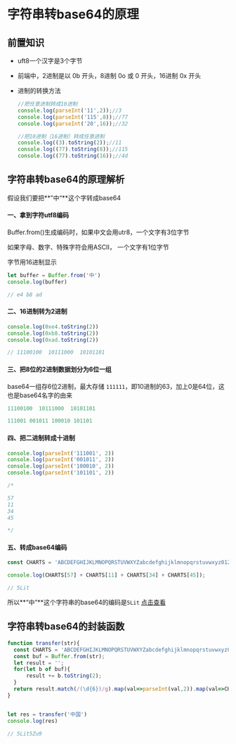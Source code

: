 # 字符串转base64的原理



## 前置知识

- uft8一个汉字是3个字节

- 前端中，2进制是以 0b 开头，8进制 0o 或 0 开头，16进制 0x 开头

- 进制的转换方法

  ```js
  //把任意进制转成10进制
  console.log(parseInt('11',2));//3
  console.log(parseInt('115',8));//77
  console.log(parseInt('20',16));//32
  
  //把10进制（16进制）转成任意进制
  console.log((3).toString(2));//11
  console.log((77).toString(8));//115 
  console.log((77).toString(16));//4d 
  ```

  



## 字符串转base64的原理解析

假设我们要把**”中“**这个字转成base64



#### 一、拿到字符utf8编码

Buffer.from()生成编码时，如果中文会用utr8，一个文字有3位字节

如果字母、数字、特殊字符会用ASCII， 一个文字有1位字节

字节用16进制显示

```js
let buffer = Buffer.from('中')
console.log(buffer)

// e4 b8 ad
```



#### 二、16进制转为2进制

```js
console.log(0xe4.toString(2))
console.log(0xb8.toString(2))
console.log(0xad.toString(2))

// 11100100  10111000  10101101
```



#### 三、把8位的2进制数据划分为6位一组

base64一组存6位2进制，最大存储 `111111`，即10进制的63，加上0是64位，这也是base64名字的由来

```js
11100100  10111000  10101101

111001 001011 100010 101101
```



#### 四、把二进制转成十进制

```js
console.log(parseInt('111001', 2))
console.log(parseInt('001011', 2))
console.log(parseInt('100010', 2))
console.log(parseInt('101101', 2))

/*

57
11
34
45

*/
```



#### 五、转成base64编码

```js
const CHARTS = 'ABCDEFGHIJKLMNOPQRSTUVWXYZabcdefghijklmnopqrstuvwxyz0123456789+/';

console.log(CHARTS[57] + CHARTS[11] + CHARTS[34] + CHARTS[45]);

// 5Lit
```

所以**“中”**这个字符串的base64的编码是`5Lit`   [点击查看](https://base64.us/#d=5Lit)



## 字符串转base64的封装函数

```js
function transfer(str){
  const CHARTS = 'ABCDEFGHIJKLMNOPQRSTUVWXYZabcdefghijklmnopqrstuvwxyz0123456789+/';
  const buf = Buffer.from(str);
  let result = '';
  for(let b of buf){
      result += b.toString(2);
  }
  return result.match(/(\d{6})/g).map(val=>parseInt(val,2)).map(val=>CHARTS[val]).join('');
}


let res = transfer('中国')
console.log(res)

// 5Lit5Zu9
```

